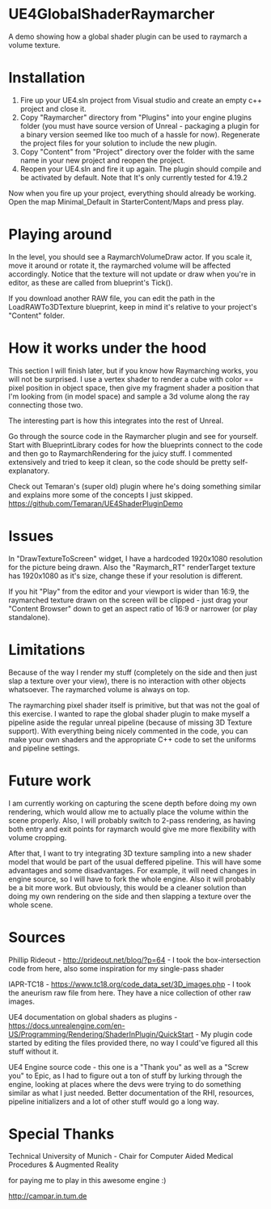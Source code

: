 # UE4GlobalShaderRaymarcher

A demo showing how a global shader plugin can be used to raymarch a volume texture.

# Installation 
1) Fire up your UE4.sln project from Visual studio and create an empty c++ project and close it.
2) Copy "Raymarcher" directory from "Plugins" into your engine plugins folder (you must have source version of Unreal - packaging a plugin for a binary version seemed like too much of a hassle for now). Regenerate the project files for your solution to include the new plugin.
3) Copy "Content" from "Project" directory over the folder with the same name in your new project and reopen the project.
4) Reopen your UE4.sln and fire it up again. The plugin should compile and be activated by default. Note that It's only currently tested for 4.19.2

Now when you fire up your project, everything should already be working. Open the map Minimal_Default in StarterContent/Maps and press play.

# Playing around
In the level, you should see a RaymarchVolumeDraw actor. If you scale it, move it around or rotate it, the raymarched volume will be affected accordingly. Notice that the texture will not update or draw when you're in editor, as these are called from blueprint's Tick().

If you download another RAW file, you can edit the path in the LoadRAWTo3DTexture blueprint, keep in mind it's relative to your project's "Content" folder.

# How it works under the hood

This section I will finish later, but if you know how Raymarching works, you will not be surprised. I use a vertex shader to render a cube with color == pixel position in object space, then give my fragment shader a position that I'm looking from (in model space) and sample a 3d volume along the ray connecting those two.

The interesting part is how this integrates into the rest of Unreal.

Go through the source code in the Raymarcher plugin and see for yourself. Start with BlueprintLibrary codes for how the blueprints connect to the code and then go to RaymarchRendering for the juicy stuff. I commented extensively and tried to keep it clean, so the code should be pretty self-explanatory.

Check out Temaran's (super old) plugin where he's doing something similar and explains more some of the concepts I just skipped.
https://github.com/Temaran/UE4ShaderPluginDemo

# Issues
In "DrawTextureToScreen" widget, I have a hardcoded 1920x1080 resolution for the picture being drawn. Also the "Raymarch_RT" renderTarget texture has 1920x1080 as it's size, change these if your resolution is different.

If you hit "Play" from the editor and your viewport is wider than 16:9, the raymarched texture drawn on the screen will be clipped - just drag your "Content Browser" down to get an aspect ratio of 16:9 or narrower (or play standalone).

# Limitations
Because of the way I render my stuff (completely on the side and then just slap a texture over your view), there is no interaction with other objects whatsoever. The raymarched volume is always on top.

The raymarching pixel shader itself is primitive, but that was not the goal of this exercise. I wanted to rape the global shader plugin to make myself a pipeline aside the regular unreal pipeline (because of missing 3D Texture support). With everything being nicely commented in the code, you can make your own shaders and the appropriate C++ code to set the uniforms and pipeline settings.

# Future work
I am currently working on capturing the scene depth before doing my own rendering, which would allow me to actually place the volume within the scene properly. 
Also, I will probably switch to 2-pass rendering, as having both entry and exit points for raymarch would give me more flexibility with volume cropping.

After that, I want to try integrating 3D texture sampling into a new shader model that would be part of the usual deffered pipeline. This will have some advantages and some disadvantages. For example,
it will need changes in engine source, so I will have to fork the whole engine. Also it will probably be a bit more work. But obviously, this would be a cleaner solution than doing my own rendering on the side and then slapping a texture over the whole scene.

# Sources

Phillip Rideout - http://prideout.net/blog/?p=64 - I took the box-intersection code from here, also some inspiration for my single-pass shader

IAPR-TC18 - https://www.tc18.org/code_data_set/3D_images.php - I took the aneurism raw file from here. They have a nice collection of other raw images.

UE4 documentation on global shaders as plugins - https://docs.unrealengine.com/en-US/Programming/Rendering/ShaderInPlugin/QuickStart - My plugin code started by editing the files provided there, no way I could've figured all this stuff without it.

UE4 Engine source code - this one is a "Thank you" as well as a "Screw you" to Epic, as I had to figure out a ton of stuff by lurking through the engine, looking at places where the devs were trying to do something similar as what I just needed. Better documentation of the RHI, resources, pipeline initializers and a lot of other stuff would go a long way.

# Special Thanks
Technical University of Munich - Chair for Computer Aided Medical Procedures & Augmented Reality
 
 for paying me to play in this awesome engine :)

http://campar.in.tum.de
